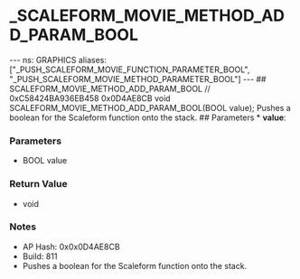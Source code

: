 # _SCALEFORM_MOVIE_METHOD_ADD_PARAM_BOOL

--- ns: GRAPHICS aliases: ["_PUSH_SCALEFORM_MOVIE_FUNCTION_PARAMETER_BOOL", "_PUSH_SCALEFORM_MOVIE_METHOD_PARAMETER_BOOL"] --- ## SCALEFORM_MOVIE_METHOD_ADD_PARAM_BOOL  // 0xC58424BA936EB458 0x0D4AE8CB void SCALEFORM_MOVIE_METHOD_ADD_PARAM_BOOL(BOOL value);  Pushes a boolean for the Scaleform function onto the stack.  ## Parameters * **value**:

### Parameters
* BOOL value

### Return Value
* void

### Notes
* AP Hash: 0x0x0D4AE8CB
* Build: 811
* Pushes a boolean for the Scaleform function onto the stack.


